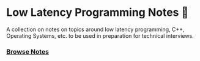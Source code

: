 # Low Latency Programming Notes 📝
A collection on notes on topics around low latency programming, C++, Operating Systems, etc. to be used in preparation for technical interviews.

### [Browse Notes](https://github.com/thealexcons/low-latency-cpp-notes/wiki)
